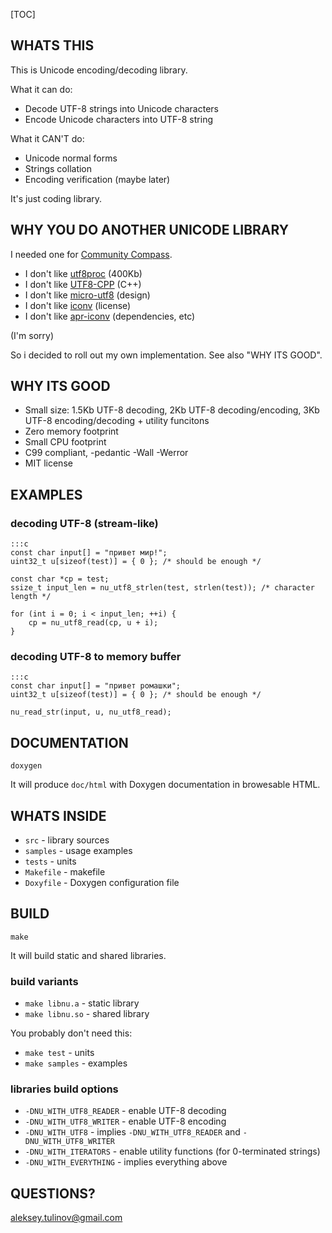 [TOC]

## WHATS THIS

This is Unicode encoding/decoding library.

What it can do:

* Decode UTF-8 strings into Unicode characters
* Encode Unicode characters into UTF-8 string

What it CAN'T do:

* Unicode normal forms
* Strings collation
* Encoding verification (maybe later)

It's just coding library.

## WHY YOU DO ANOTHER UNICODE LIBRARY

I needed one for [Community Compass][].

* I don't like [utf8proc][] (400Kb)
* I don't like [UTF8-CPP][] (C++)
* I don't like [micro-utf8][] (design)
* I don't like [iconv][] (license)
* I don't like [apr-iconv][] (dependencies, etc)

(I'm sorry)

[Community Compass]: https://bitbucket.org/alekseyt/compass
[utf8proc]: http://www.public-software-group.org/utf8proc
[UTF8-CPP]: http://utfcpp.sourceforge.net/
[micro-utf8]: http://puszcza.gnu.org.ua/software/microutf8/
[iconv]: http://www.gnu.org/software/libiconv/
[apr-iconv]: http://apr.apache.org/

So i decided to roll out my own implementation. See also "WHY ITS GOOD".

## WHY ITS GOOD

* Small size: 1.5Kb UTF-8 decoding, 2Kb UTF-8 decoding/encoding, 3Kb UTF-8 encoding/decoding + utility funcitons
* Zero memory footprint
* Small CPU footprint
* C99 compliant, -pedantic -Wall -Werror
* MIT license

## EXAMPLES

### decoding UTF-8 (stream-like)

    :::c
    const char input[] = "привет мир!";
    uint32_t u[sizeof(test)] = { 0 }; /* should be enough */

    const char *cp = test;
    ssize_t input_len = nu_utf8_strlen(test, strlen(test)); /* character length */

    for (int i = 0; i < input_len; ++i) {
        cp = nu_utf8_read(cp, u + i);
    }

### decoding UTF-8 to memory buffer

    :::c
    const char input[] = "привет ромашки";
    uint32_t u[sizeof(test)] = { 0 }; /* should be enough */

    nu_read_str(input, u, nu_utf8_read);

## DOCUMENTATION

``doxygen``

It will produce ``doc/html`` with Doxygen documentation in browesable HTML.

## WHATS INSIDE

* ``src`` - library sources
* ``samples`` - usage examples
* ``tests`` - units
* ``Makefile`` - makefile
* ``Doxyfile`` - Doxygen configuration file

## BUILD

``make``

It will build static and shared libraries.

### build variants

* ``make libnu.a`` - static library
* ``make libnu.so`` - shared library

You probably don't need this:

* ``make test`` - units
* ``make samples`` - examples

### libraries build options

* ``-DNU_WITH_UTF8_READER`` - enable UTF-8 decoding
* ``-DNU_WITH_UTF8_WRITER`` - enable UTF-8 encoding
* ``-DNU_WITH_UTF8`` - implies ``-DNU_WITH_UTF8_READER`` and ``-DNU_WITH_UTF8_WRITER``
* ``-DNU_WITH_ITERATORS`` - enable utility functions (for 0-terminated strings)
* ``-DNU_WITH_EVERYTHING`` - implies everything above

## QUESTIONS?

[aleksey.tulinov@gmail.com][]

[aleksey.tulinov@gmail.com]: mailto:aleksey.tulinov@gmail.com
